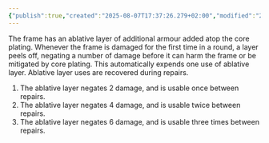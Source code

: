 ```yaml
---
{"publish":true,"created":"2025-08-07T17:37:26.279+02:00","modified":"2025-08-07T18:41:46.853+02:00","cssclasses":""}
---
```


The frame has an ablative layer of additional armour added atop the core plating. Whenever the frame is damaged for the first time in a round, a layer peels off, negating a number of damage before it can harm the frame or be mitigated by core plating. This automatically expends one use of ablative layer. Ablative layer uses are recovered during repairs.

1. The ablative layer negates 2 damage, and is usable once between repairs.
2. The ablative layer negates 4 damage, and is usable twice between repairs.
3. The ablative layer negates 6 damage, and is usable three times between repairs.